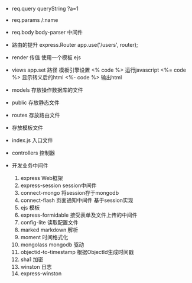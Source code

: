 - req.query queryString  ?a=1
- req.params /:name
- req.body  body-parser 中间件

- 路由的提升
  express.Router
  app.use('/users', router);

- render 传值
  使用一个模板 ejs 

- views
  app.set 路径  模板引擎设置
  <% code %>   运行javascript
  <%= code %>  显示转义后的html
  <%- code %>  输出html

- models 存放操作数据库的文件
- public 存放静态文件
- routes 存放路由文件
- 存放模板文件
- index.js 入口文件
- controllers 控制器

- 开发业务中间件
  1. express  Web框架
  2. express-session  session中间件
  3. connect-mongo  将session存于mongodb
  4. connect-flash  页面通知中间件 基于session实现
  5. ejs  模板
  6. express-formidable  接受表单及文件上传的中间件
  7. config-lite  读取配置文件
  8. marked  markdown 解析
  9. moment  时间格式化
  10. mongolass  mongodb 驱动
  11. objectid-to-timestamp  根据ObjectId生成时间戳
  12. sha1  加密
  13. winston  日志
  14. express-winston  